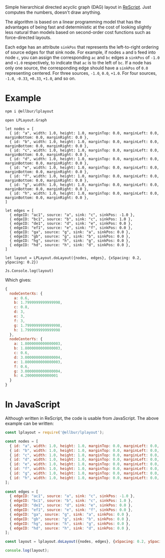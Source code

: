 
Simple hierarchical directed acyclic graph (DAG) layout in [ReScript](https://rescript-lang.org/). Just computes the numbers, doesn't draw anything.

The algorithm is based on a linear programming model that has the advantages of being fast and deterministic at the cost of looking slightly less natural than models based on second-order cost functions such as force-directed layouts.

Each edge has an attribute `sinkPos` that represents the left-to-right ordering of source edges for that sink node. For example, if nodes `a` and `b` feed into node `c`, you can assign the corresponding `ac` and `bc` edges a `sinkPos` of `-1.0` and `+1.0` respectively, to indicate that `ac` is to the left of `bc`. If a node has only one source, the corresponding edge should have a `sinkPos` of `0.0` representing centered. For three sources, `-1.0`, `0.0`, `+1.0`. For four sources, `-1.0`, `-0.33`, `+0.33`, `+1.0`, and so on.

# Example

```sh
npm i @ellbur/lplayout
```

```rescript
open LPLayout.Graph

let nodes = [
  { id: "a", width: 1.0, height: 1.0, marginTop: 0.0, marginLeft: 0.0, marginBottom: 0.0, marginRight: 0.0 },
  { id: "b", width: 1.0, height: 1.0, marginTop: 0.0, marginLeft: 0.0, marginBottom: 0.0, marginRight: 0.0 },
  { id: "c", width: 1.0, height: 1.0, marginTop: 0.0, marginLeft: 0.0, marginBottom: 0.0, marginRight: 0.0 },
  { id: "d", width: 1.0, height: 1.0, marginTop: 0.0, marginLeft: 0.0, marginBottom: 0.0, marginRight: 0.0 },
  { id: "e", width: 1.0, height: 1.0, marginTop: 0.0, marginLeft: 0.0, marginBottom: 0.0, marginRight: 0.0 },
  { id: "f", width: 1.0, height: 1.0, marginTop: 0.0, marginLeft: 0.0, marginBottom: 0.0, marginRight: 0.0 },
  { id: "g", width: 1.0, height: 1.0, marginTop: 0.0, marginLeft: 0.0, marginBottom: 0.0, marginRight: 0.0 },
  { id: "h", width: 1.0, height: 1.0, marginTop: 0.0, marginLeft: 0.0, marginBottom: 0.0, marginRight: 0.0 },
]
  
let edges = [
  { edgeID: "ac1", source: "a", sink: "c", sinkPos: -1.0 },
  { edgeID: "bc1", source: "b", sink: "c", sinkPos: 1.0 },
  { edgeID: "de1", source: "d", sink: "e", sinkPos: 0.0 },
  { edgeID: "ef1", source: "e", sink: "f", sinkPos: 0.0 },
  { edgeID: "ga", source: "g", sink: "a", sinkPos: 0.0 },
  { edgeID: "gb", source: "g", sink: "b", sinkPos: 0.0 },
  { edgeID: "hg", source: "h", sink: "g", sinkPos: 0.0 },
  { edgeID: "hd", source: "h", sink: "d", sinkPos: 0.0 },
]

let layout = LPLayout.doLayout({nodes, edges}, {xSpacing: 0.2, ySpacing: 0.2})

Js.Console.log(layout)
```

Which gives:

```javascript
{
  nodeCenterXs: {
    a: 0.6,
    b: 1.7999999999999998,
    c: 0.8,
    d: 3,
    e: 3,
    f: 3,
    g: 1.7999999999999998,
    h: 1.7999999999999998
  },
  nodeCenterYs: {
    a: 1.8000000000000003,
    b: 1.8000000000000003,
    c: 0.6,
    d: 3.0000000000000004,
    e: 1.8000000000000003,
    f: 0.6,
    g: 3.0000000000000004,
    h: 4.200000000000001
  }
}
```

# In JavaScript

Although written in ReScript, the code is usable from JavaScript. The above example can be written:

```javascript
const lplayout = require('@ellbur/lplayout');

const nodes = [
  { id: "a", width: 1.0, height: 1.0, marginTop: 0.0, marginLeft: 0.0, marginBottom: 0.0, marginRight: 0.0 },
  { id: "b", width: 1.0, height: 1.0, marginTop: 0.0, marginLeft: 0.0, marginBottom: 0.0, marginRight: 0.0 },
  { id: "c", width: 1.0, height: 1.0, marginTop: 0.0, marginLeft: 0.0, marginBottom: 0.0, marginRight: 0.0 },
  { id: "d", width: 1.0, height: 1.0, marginTop: 0.0, marginLeft: 0.0, marginBottom: 0.0, marginRight: 0.0 },
  { id: "e", width: 1.0, height: 1.0, marginTop: 0.0, marginLeft: 0.0, marginBottom: 0.0, marginRight: 0.0 },
  { id: "f", width: 1.0, height: 1.0, marginTop: 0.0, marginLeft: 0.0, marginBottom: 0.0, marginRight: 0.0 },
  { id: "g", width: 1.0, height: 1.0, marginTop: 0.0, marginLeft: 0.0, marginBottom: 0.0, marginRight: 0.0 },
  { id: "h", width: 1.0, height: 1.0, marginTop: 0.0, marginLeft: 0.0, marginBottom: 0.0, marginRight: 0.0 },
];
  
const edges = [
  { edgeID: "ac1", source: "a", sink: "c", sinkPos: -1.0 },
  { edgeID: "bc1", source: "b", sink: "c", sinkPos: 1.0 },
  { edgeID: "de1", source: "d", sink: "e", sinkPos: 0.0 },
  { edgeID: "ef1", source: "e", sink: "f", sinkPos: 0.0 },
  { edgeID: "ga", source: "g", sink: "a", sinkPos: 0.0 },
  { edgeID: "gb", source: "g", sink: "b", sinkPos: 0.0 },
  { edgeID: "hg", source: "h", sink: "g", sinkPos: 0.0 },
  { edgeID: "hd", source: "h", sink: "d", sinkPos: 0.0 },
];

const layout = lplayout.doLayout({nodes, edges}, {xSpacing: 0.2, ySpacing: 0.2});

console.log(layout);
```

